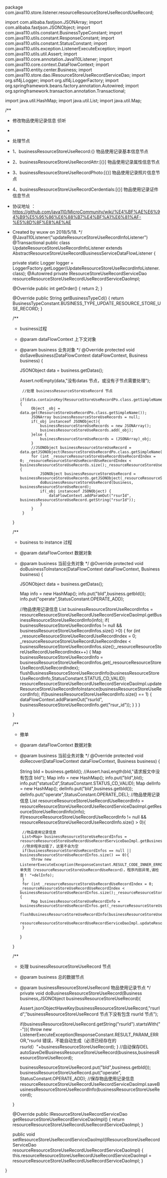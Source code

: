 package com.java110.store.listener.resourceResourceStoreUseRecordUseRecord;

import com.alibaba.fastjson.JSONArray;
import com.alibaba.fastjson.JSONObject;
import com.java110.utils.constant.BusinessTypeConstant;
import com.java110.utils.constant.ResponseConstant;
import com.java110.utils.constant.StatusConstant;
import com.java110.utils.exception.ListenerExecuteException;
import com.java110.utils.util.Assert;
import com.java110.core.annotation.Java110Listener;
import com.java110.core.context.DataFlowContext;
import com.java110.entity.center.Business;
import com.java110.store.dao.IResourceStoreUseRecordServiceDao;
import org.slf4j.Logger;
import org.slf4j.LoggerFactory;
import org.springframework.beans.factory.annotation.Autowired;
import org.springframework.transaction.annotation.Transactional;

import java.util.HashMap;
import java.util.List;
import java.util.Map;

/**
 * 修改物品使用记录信息 侦听
 *
 * 处理节点
 * 1、businessResourceStoreUseRecord:{} 物品使用记录基本信息节点
 * 2、businessResourceStoreUseRecordAttr:[{}] 物品使用记录属性信息节点
 * 3、businessResourceStoreUseRecordPhoto:[{}] 物品使用记录照片信息节点
 * 4、businessResourceStoreUseRecordCerdentials:[{}] 物品使用记录证件信息节点
 * 协议地址 ：https://github.com/java110/MicroCommunity/wiki/%E4%BF%AE%E6%94%B9%E5%95%86%E6%88%B7%E4%BF%A1%E6%81%AF-%E5%8D%8F%E8%AE%AE
 * Created by wuxw on 2018/5/18.
 */
@Java110Listener("updateResourceStoreUseRecordInfoListener")
@Transactional
public class UpdateResourceStoreUseRecordInfoListener extends AbstractResourceStoreUseRecordBusinessServiceDataFlowListener {

    private static Logger logger = LoggerFactory.getLogger(UpdateResourceStoreUseRecordInfoListener.class);
    @Autowired
    private IResourceStoreUseRecordServiceDao resourceResourceStoreUseRecordUseRecordServiceDaoImpl;

    @Override
    public int getOrder() {
        return 2;
    }

    @Override
    public String getBusinessTypeCd() {
        return BusinessTypeConstant.BUSINESS_TYPE_UPDATE_RESOURCE_STORE_USE_RECORD;
    }

    /**
     * business过程
     * @param dataFlowContext 上下文对象
     * @param business 业务对象
     */
    @Override
    protected void doSaveBusiness(DataFlowContext dataFlowContext, Business business) {

        JSONObject data = business.getDatas();

        Assert.notEmpty(data,"没有datas 节点，或没有子节点需要处理");


            //处理 businessResourceStoreUseRecord 节点
            if(data.containsKey(ResourceStoreUseRecordPo.class.getSimpleName())){
                Object _obj = data.get(ResourceStoreUseRecordPo.class.getSimpleName());
                JSONArray businessResourceStoreUseRecords = null;
                if(_obj instanceof JSONObject){
                    businessResourceStoreUseRecords = new JSONArray();
                    businessResourceStoreUseRecords.add(_obj);
                }else {
                    businessResourceStoreUseRecords = (JSONArray)_obj;
                }
                //JSONObject businessResourceStoreUseRecord = data.getJSONObject(ResourceStoreUseRecordPo.class.getSimpleName());
                for (int _resourceResourceStoreUseRecordUseRecordIndex = 0; _resourceResourceStoreUseRecordUseRecordIndex < businessResourceStoreUseRecords.size();_resourceResourceStoreUseRecordUseRecordIndex++) {
                    JSONObject businessResourceStoreUseRecord = businessResourceStoreUseRecords.getJSONObject(_resourceResourceStoreUseRecordUseRecordIndex);
                    doBusinessResourceStoreUseRecord(business, businessResourceStoreUseRecord);
                    if(_obj instanceof JSONObject) {
                        dataFlowContext.addParamOut("rsurId", businessResourceStoreUseRecord.getString("rsurId"));
                    }
                }
            }
    }


    /**
     * business to instance 过程
     * @param dataFlowContext 数据对象
     * @param business 当前业务对象
     */
    @Override
    protected void doBusinessToInstance(DataFlowContext dataFlowContext, Business business) {

        JSONObject data = business.getDatas();

        Map info = new HashMap();
        info.put("bId",business.getbId());
        info.put("operate",StatusConstant.OPERATE_ADD);

        //物品使用记录信息
        List<Map> businessResourceStoreUseRecordInfos = resourceResourceStoreUseRecordUseRecordServiceDaoImpl.getBusinessResourceStoreUseRecordInfo(info);
        if( businessResourceStoreUseRecordInfos != null && businessResourceStoreUseRecordInfos.size() >0) {
            for (int _resourceResourceStoreUseRecordUseRecordIndex = 0; _resourceResourceStoreUseRecordUseRecordIndex < businessResourceStoreUseRecordInfos.size();_resourceResourceStoreUseRecordUseRecordIndex++) {
                Map businessResourceStoreUseRecordInfo = businessResourceStoreUseRecordInfos.get(_resourceResourceStoreUseRecordUseRecordIndex);
                flushBusinessResourceStoreUseRecordInfo(businessResourceStoreUseRecordInfo,StatusConstant.STATUS_CD_VALID);
                resourceResourceStoreUseRecordUseRecordServiceDaoImpl.updateResourceStoreUseRecordInfoInstance(businessResourceStoreUseRecordInfo);
                if(businessResourceStoreUseRecordInfo.size() == 1) {
                    dataFlowContext.addParamOut("rsurId", businessResourceStoreUseRecordInfo.get("rsur_id"));
                }
            }
        }

    }

    /**
     * 撤单
     * @param dataFlowContext 数据对象
     * @param business 当前业务对象
     */
    @Override
    protected void doRecover(DataFlowContext dataFlowContext, Business business) {

        String bId = business.getbId();
        //Assert.hasLength(bId,"请求报文中没有包含 bId");
        Map info = new HashMap();
        info.put("bId",bId);
        info.put("statusCd",StatusConstant.STATUS_CD_VALID);
        Map delInfo = new HashMap();
        delInfo.put("bId",business.getbId());
        delInfo.put("operate",StatusConstant.OPERATE_DEL);
        //物品使用记录信息
        List<Map> resourceResourceStoreUseRecordUseRecordInfo = resourceResourceStoreUseRecordUseRecordServiceDaoImpl.getResourceStoreUseRecordInfo(info);
        if(resourceResourceStoreUseRecordUseRecordInfo != null && resourceResourceStoreUseRecordUseRecordInfo.size() > 0){

            //物品使用记录信息
            List<Map> businessResourceStoreUseRecordInfos = resourceResourceStoreUseRecordUseRecordServiceDaoImpl.getBusinessResourceStoreUseRecordInfo(delInfo);
            //除非程序出错了，这里不会为空
            if(businessResourceStoreUseRecordInfos == null || businessResourceStoreUseRecordInfos.size() == 0){
                throw new ListenerExecuteException(ResponseConstant.RESULT_CODE_INNER_ERROR,"撤单失败（resourceResourceStoreUseRecordUseRecord），程序内部异常,请检查！ "+delInfo);
            }
            for (int _resourceResourceStoreUseRecordUseRecordIndex = 0; _resourceResourceStoreUseRecordUseRecordIndex < businessResourceStoreUseRecordInfos.size();_resourceResourceStoreUseRecordUseRecordIndex++) {
                Map businessResourceStoreUseRecordInfo = businessResourceStoreUseRecordInfos.get(_resourceResourceStoreUseRecordUseRecordIndex);
                flushBusinessResourceStoreUseRecordInfo(businessResourceStoreUseRecordInfo,StatusConstant.STATUS_CD_VALID);
                resourceResourceStoreUseRecordUseRecordServiceDaoImpl.updateResourceStoreUseRecordInfoInstance(businessResourceStoreUseRecordInfo);
            }
        }

    }



    /**
     * 处理 businessResourceStoreUseRecord 节点
     * @param business 总的数据节点
     * @param businessResourceStoreUseRecord 物品使用记录节点
     */
    private void doBusinessResourceStoreUseRecord(Business business,JSONObject businessResourceStoreUseRecord){

        Assert.jsonObjectHaveKey(businessResourceStoreUseRecord,"rsurId","businessResourceStoreUseRecord 节点下没有包含 rsurId 节点");

        if(businessResourceStoreUseRecord.getString("rsurId").startsWith("-")){
            throw new ListenerExecuteException(ResponseConstant.RESULT_PARAM_ERROR,"rsurId 错误，不能自动生成（必须已经存在的rsurId）"+businessResourceStoreUseRecord);
        }
        //自动保存DEL
        autoSaveDelBusinessResourceStoreUseRecord(business,businessResourceStoreUseRecord);

        businessResourceStoreUseRecord.put("bId",business.getbId());
        businessResourceStoreUseRecord.put("operate", StatusConstant.OPERATE_ADD);
        //保存物品使用记录信息
        resourceResourceStoreUseRecordUseRecordServiceDaoImpl.saveBusinessResourceStoreUseRecordInfo(businessResourceStoreUseRecord);

    }



    @Override
    public IResourceStoreUseRecordServiceDao getResourceStoreUseRecordServiceDaoImpl() {
        return resourceResourceStoreUseRecordUseRecordServiceDaoImpl;
    }

    public void setResourceStoreUseRecordServiceDaoImpl(IResourceStoreUseRecordServiceDao resourceResourceStoreUseRecordUseRecordServiceDaoImpl) {
        this.resourceResourceStoreUseRecordUseRecordServiceDaoImpl = resourceResourceStoreUseRecordUseRecordServiceDaoImpl;
    }



}
